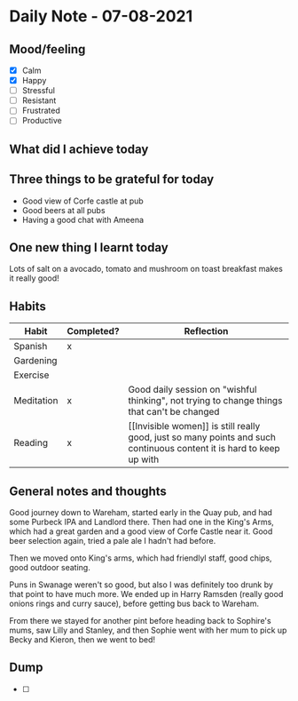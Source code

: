 # Daily Note - 07-08-2021

## Mood/feeling
- [x] Calm 
- [x]  Happy 
- [ ]  Stressful 
- [ ]  Resistant
- [ ]  Frustrated
- [ ]  Productive

## What did I achieve today

## Three things to be grateful for today
- Good view of Corfe castle at pub
- Good beers at all pubs
- Having a good chat with Ameena
	
## One new thing I learnt today
Lots of salt on a avocado, tomato and mushroom on toast breakfast makes it really good!

## Habits
Habit | Completed? | Reflection
-----| ------------|---------
Spanish |x| 
Gardening ||
Exercise ||
Meditation |x| Good daily session on "wishful thinking", not trying to change things that can't be changed
Reading |x| [[Invisible women]] is still really good, just so many points and such continuous content it is hard to keep up with


## General notes and thoughts
Good journey down to Wareham, started early in the Quay pub, and had some Purbeck IPA and Landlord there. Then had one in the King's Arms, which had a great garden and a good view of Corfe Castle near it. Good beer selection again, tried a pale ale I hadn't had before. 

Then we moved onto King's arms, which had friendlyl staff, good chips, good outdoor seating.

Puns in Swanage weren't so good, but also I was definitely too drunk by that point to have much more. We ended up in Harry Ramsden (really good onions rings and curry sauce), before getting bus back to Wareham.

From there we stayed for another pint before heading back to Sophire's mums, saw Lilly and Stanley, and then Sophie went with her mum to pick up Becky and Kieron, then we went to bed!

## Dump
- [ ] 